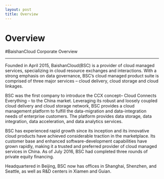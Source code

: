```yaml
---
layout: post
title: Overview
---
```


<h1>Overview</h1>
#BaishanCloud Corporate Overview

---

Founded in April 2015, BaishanCloud(BSC) is a provider of cloud managed services, specializing in cloud resource exchanges and interactions. With a strong emphasis on data governance, BSC’s cloud managed product suite is comprised of three major services – cloud delivery, cloud storage and cloud linkages.  

BSC was the first company to introduce the CCX concept– Cloud Connects Everything – to the China market.  Leveraging its robust and loosely coupled cloud delivery and cloud storage network, BSC provides a cloud management platform to fulfill the data-migration and data-integration needs of enterprise customers.   The platform provides data storage, data integration, data acceleration, and data analytics services.

BSC has experienced rapid growth since its inception and its innovative cloud products have achieved considerable traction in the marketplace.  Its customer base and enhanced software-development capabilities have grown rapidly, making it a trusted and preferred provider of cloud managed services in China.  As of July 2016, BSC had completed three rounds of private equity financing.

Headquartered in Beijing, BSC now has offices in Shanghai, Shenzhen, and Seattle, as well as R&D centers in Xiamen and Guian.   
